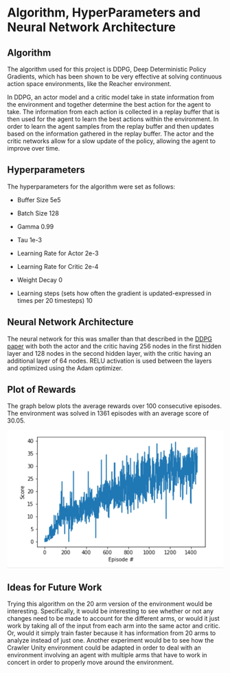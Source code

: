 # Algorithm, HyperParameters and Neural Network Architecture

## Algorithm
The algorithm used for this project is DDPG, Deep Deterministic Policy Gradients, which has been shown to be very effective at solving continuous action space environments, like the Reacher environment.

In DDPG, an actor model and a critic model take in state information from the environment and together determine the best action for the agent to take. The information from each action is collected in a replay buffer that is then used for the agent to learn the best actions within the environment. In order to learn the agent samples from the replay buffer and then updates based on the information gathered in the replay buffer. The actor and the critic networks allow for a slow update of the policy, allowing the agent to improve over time.

## Hyperparameters
The hyperparameters for the algorithm were set as follows:
        
* Buffer Size 5e5
        
* Batch Size 128
        
* Gamma 0.99
        
* Tau 1e-3
        
* Learning Rate for Actor 2e-3
        
* Learning Rate for Critic 2e-4
        
* Weight Decay 0
        
* Learning steps (sets how often the gradient is updated-expressed in times per 20 timesteps) 10

## Neural Network Architecture
The neural network for this was smaller than that described in the [DDPG paper](https://arxiv.org/abs/1509.02971) with both the actor and the critic having 256 nodes in the first hidden layer and 128 nodes in the second hidden layer, with the critic having an additional layer of 64 nodes. RELU activation is used between the layers and optimized using the Adam optimizer.

## Plot of Rewards
The graph below plots the average rewards over 100 consecutive episodes. The environment was solved in 1361 episodes with an average score of 30.05.

![Results Graph](continuousControlSolved.png)

## Ideas for Future Work
Trying this algorithm on the 20 arm version of the environment would be interesting. Specifically, it would be interesting to see whether or not any changes need to be made to account for the different arms, or would it just work by taking all of the input from each arm into the same actor and critic. Or, would it simply train faster because it has information from 20 arms to analyze instead of just one. Another experiment would be to see how the Crawler Unity environment could be adapted in order to deal with an environment involving an agent with multiple arms that have to work in concert in order to properly move around the environment.
